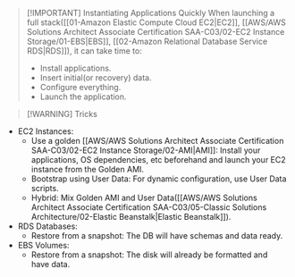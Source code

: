 
> [!IMPORTANT] Instantiating Applications Quickly
> When launching a full stack([[01-Amazon Elastic Compute Cloud EC2|EC2]], [[AWS/AWS Solutions Architect Associate Certification SAA-C03/02-EC2 Instance Storage/01-EBS|EBS]], [[02-Amazon Relational Database Service RDS|RDS]]), it can take time to:
> - Install applications.
> - Insert initial(or recovery) data.
> - Configure everything.
> - Launch the application.


> [!WARNING] Tricks
- EC2 Instances:
	- Use a golden [[AWS/AWS Solutions Architect Associate Certification SAA-C03/02-EC2 Instance Storage/02-AMI|AMI]]: Install your applications, OS dependencies, etc beforehand and launch your EC2 instance from the Golden AMI.
	- Bootstrap using User Data: For dynamic configuration, use User Data scripts.
	- Hybrid: Mix Golden AMI and User Data([[AWS/AWS Solutions Architect Associate Certification SAA-C03/05-Classic Solutions Architecture/02-Elastic Beanstalk|Elastic Beanstalk]]).
- RDS Databases:
	- Restore from a snapshot: The DB will have schemas and data ready.
- EBS Volumes: 
	- Restore from a snapshot: The disk will already be formatted and have data.
